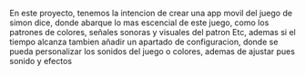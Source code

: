 En este proyecto, tenemos la intencion de crear una app movil del juego de simon dice, donde abarque lo mas escencial de este juego, como los patrones de colores, señales sonoras y visuales del patron
Etc, ademas si el tiempo alcanza tambien añadir un apartado de configuracion, donde se pueda personalizar los sonidos del juego o colores, ademas de ajustar pues sonido y efectos
